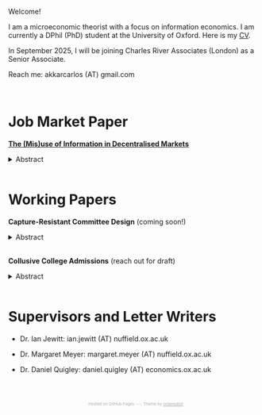 Welcome! 

I am a microeconomic theorist with a focus on information economics. I am currently a DPhil (PhD) student at the University of Oxford. Here is my [CV](docs/akkar_cv.pdf).

In September 2025, I will be joining Charles River Associates (London) as a Senior Associate.

<!-- I am on the <span style="color: #c00000;">2024 - 2025 Job Market</span>. -->

Reach me: akkarcarlos (AT) gmail.com

<!-- <a href="mailto:akkarcarlos@gmail.com">akkarcarlos@gmail.com</a> -->

<br />

# Job Market Paper

<strong><a href="https://arxiv.org/pdf/2506.06848" class="paper-link">**The (Mis)use of Information in Decentralised Markets**</a></strong>

<!-- **The (Mis)use of Information in Decentralised Markets** (coming soon!) <!-- [paper] [short talk] [long talk] -->

<details>
  <summary>Abstract</summary>


  <br />
A seller offers an asset in a decentralised market. Buyers have private signals about their common value. I study whether the market becomes allocatively more efficient with (i) more buyers, (ii) better-informed buyers. Both increase the information available about buyers' common value, but also the adverse selection each buyer faces. With more buyers, trade surplus eventually increases and converges to the full-information upper bound if and only if the likelihood ratio of buyers' signals are unbounded from above. Otherwise, it eventually decreases and converges to the no-information lower bound. With better information about trades buyers would have accepted, trade surplus increases. With better information about trades they would have rejected, trade surplus decreases---unless adverse selection is irrelevant. For binary signals, a sharper characterisation emerges: stronger good news increase total surplus, but stronger bad news eventually decrease it.
  
</details>
<br />



# Working Papers

**Capture-Resistant Committee Design** (coming soon!) <!-- [paper] [short talk] [long talk] -->

<details>
  <summary>Abstract</summary>

  <br />  
A lobbyist wants to sway a committee towards implementing a policy by publicly designing and revealing the outcome of an experiment. Each committee member prefers to adopt the policy if the probability of its success exceeds her personal threshold. After the lobbyist reveals the outcome and before they vote, each committee member acquires additional, flexible but costly, private information about the chance of success. A <em>dictatorial</em> voting rule is optimal; it maximises the probability of adoption for a policy that will succeed, minimises it for a policy that will fail, and minimises every member’s information acquisition cost. The optimal dictator is <em>the most demanding member</em>---the member who would acquire the most evidence in favour of the policy before she implements it. 
  
</details>
<br />


**Collusive College Admissions** (reach out for draft) <!-- [paper] [short talk] [long talk] -->

<details>
  <summary>Abstract</summary>

  <br />
I study a matching market à la Azevedo and Leshno (2016), with two colleges and a continuum of students. Colleges differ in their "prestige" and choose how much to invest in their quality. Students have identical preferences over prestige and quality pairs, but face uncertainty over colleges' capacities. They are vertically differentiated in their "promise". I show that the Boston mechanism might leave both colleges better off relative to a mechanism that produces the unique ex post stable outcome. The college with lower prestige benefits from an <em>allocative effect</em>: it attracts some promising students away from its rival by offering a safer bet. The college with greater prestige benefits from a <em>competitive effect</em>: by conceding those students to its rival, it attenuates competition for the most promising ones. 
<!--I discuss how my finding can explain long-standing frictions in global college admission mechanisms. -->
  
</details>
<br />

# Supervisors and Letter Writers

* Dr. Ian Jewitt: ian.jewitt (AT) nuffield.ox.ac.uk 
<!-- <a href="mailto:ian.jewitt@nuffield.ox.ac.uk">ian.jewitt@nuffield.ox.ac.uk</a> -->
* Dr. Margaret Meyer: margaret.meyer (AT) nuffield.ox.ac.uk 
<!-- <a href="mailto:margaret.meyer@nuffield.ox.ac.uk">margaret.meyer@nuffield.ox.ac.uk</a> -->
* Dr. Daniel Quigley: daniel.quigley (AT) economics.ox.ac.uk 
<!-- <a href="mailto:daniel.quigley@economics.ox.ac.uk">daniel.quigley@economics.ox.ac.uk</a> -->


<br />
<br />
<p style="text-align: center; color: #a9a9a9; font-size: 8px;">
  <span style="color: transparent;">Daghan Carlos Akkar.</span> Hosted on GitHub Pages ---; Theme by 
  <a href="https://github.com/orderedlist" style="color: inherit; text-decoration: underline;">orderedlist</a>
  <span style="color: transparent;">-------------------.</span>
</p>
